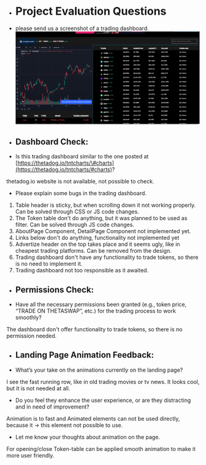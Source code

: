 * #  Project Evaluation Questions

* please send us a screenshot of a trading dashboard.
![screenshot](https://github.com/danilovmy/crypto-trading/blob/main/docs/images/Screenshot.png)


- ## **Dashboard Check:**

* Is this trading dashboard similar to the one posted at [https://thetadog.io/tntcharts/\#charts](https://thetadog.io/tntcharts/#charts)?

thetadog.io website is not available, not possible to check.


* Please explain some bugs in the trading dashboard.

1. Table header is sticky, but when scrolling down it not working properly. Can be solved through CSS or JS code changes.
2. The Token table don't do anything, but it was planned to be used as filter. Can be solved through JS code changes.
3. AboutPage Component, DetailPage Component not implemented yet.
4. Links below don't do anything, functionality not implemented yet
5. Advertize header on the top takes place and it seems ugly, like in cheapest trading platforms. Can be removed from the design.
6. Trading dashboard don't have any functionality to trade tokens, so there is no need to implement it.
7. Trading dashboard not too responsible as it awaited.

- ## **Permissions Check:**

* Have all the necessary permissions been granted (e.g., token price, “TRADE ON THETASWAP”, etc.) for the trading process to work smoothly?

The dashboard don't offer functionality to trade tokens, so there is no permission needed.


- ## **Landing Page Animation Feedback:**

* What’s your take on the animations currently on the landing page?

I see the fast running row, like in old trading movies or tv news. It looks cool, but it is not needed at all.

* Do you feel they enhance the user experience, or are they distracting and in need of improvement?

Animation is to fast and Animated elements can not be used directly, because it -> this element not possible to use.

* Let me know your thoughts about animation on the page.

For opening/close Token-table can be applied smooth animation to make it more user friendly.
